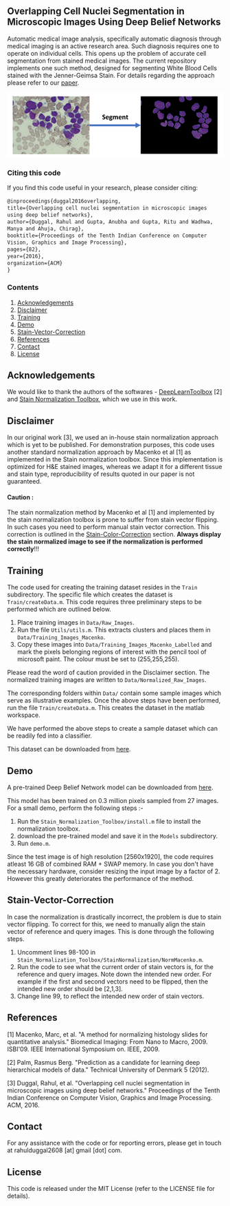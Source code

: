 
## Overlapping Cell Nuclei Segmentation in Microscopic Images Using Deep Belief Networks

Automatic medical image analysis, specifically automatic diagnosis through medical imaging is an active research area. Such diagnosis requires one to operate on individual cells. This opens up the problem of accurate cell segmentation from stained medical images. The current repository implements one such method, designed for segmenting White Blood Cells stained with the Jenner-Geimsa Stain. For details regarding the approach please refer to our [paper](http://dl.acm.org/citation.cfm?id=3010043).

![Fig 1. An example image for overlapping cell segmentation.](ALL_Segmentation_Rahul.png)

### Citing this code

If you find this code useful in your research, please consider citing:

    @inproceedings{duggal2016overlapping,
    title={Overlapping cell nuclei segmentation in microscopic images using deep belief networks},
    author={Duggal, Rahul and Gupta, Anubha and Gupta, Ritu and Wadhwa, Manya and Ahuja, Chirag},
    booktitle={Proceedings of the Tenth Indian Conference on Computer Vision, Graphics and Image Processing},
    pages={82},
    year={2016},
    organization={ACM}
    }

### Contents
1. [Acknowledgements](#Acknowledgements)
2. [Disclaimer](#Disclaimer)
3. [Training](#Training)
4. [Demo](#Demo)
5. [Stain-Vector-Correction](#Stain-Vector-Correction)
6. [References](#References)
7. [Contact](#Contact)
8. [License](#License)


## Acknowledgements
We would like to thank the authors of the softwares - [DeepLearnToolbox](https://github.com/rasmusbergpalm/DeepLearnToolbox) [2] and [Stain Normalization Toolbox](http://www2.warwick.ac.uk/fac/sci/dcs/research/tia/software/sntoolbox/), which we use in this work.


## Disclaimer
In our original work [3], we used an in-house stain normalization approach which is yet to be published. For demonstration purposes, this code uses another standard normalization approach by Macenko et al [1] as implemented in the Stain normalization toolbox. Since this implementation is optimized for H&E stained images, whereas we adapt it for a different tissue and stain type, reproducibility of results quoted in our paper is not guaranteed.

#### Caution : 
The stain normalization method by Macenko et al [1] and implemented by the stain normalization toolbox is prone to suffer from stain vector flipping. In such cases you need to perform manual stain vector correction. This correction is outlined in the [Stain-Color-Correction](#Stain-Vector-Correction) section. **Always display the stain normalized image to see if the normalization is performed correctly**!!!

## Training

The code used for creating the training dataset resides in the `Train` subdirectory. The specific file which creates the dataset is `Train/createData.m`. This code requires three preliminary steps to be performed which are outlined below.

1. Place training images in `Data/Raw_Images`.
2. Run the file `Utils/utils.m`. This extracts clusters and places them in `Data/Training_Images_Macenko`.
3. Copy these images into `Data/Training_Images_Macenko_Labelled` and mark the pixels belonging regions of interest with the pencil tool of microsoft paint. The colour must be set to (255,255,255).

Please read the word of caution provided in the Disclaimer section. The normalized training images are written to `Data/Normalized_Raw_Images`.

The corresponding folders within `Data/` contain some sample images which serve as illustrative examples. Once the above steps have been performed, run the file `Train/createData.m`. This creates the dataset in the matlab workspace.

We have performed the above steps to create a sample dataset which can be readily fed into a classifier. 

This dataset can be downloaded from [here](https://www.dropbox.com/sh/lja8zkgxyps3p88/AACipzXVowYs8bH6y0i4VExUa?dl=0).


## Demo

A pre-trained Deep Belief Network model can be downloaded from [here](https://www.dropbox.com/sh/uj9yk2e6xloq8zv/AACrL8_verKHu3ceKkReAx97a?dl=0).

This model has been trained on 0.3 million pixels sampled from 27 images. For a small demo, perform the following steps :-

1. Run the `Stain_Normalization_Toolbox/install.m` file to install the normalization toolbox.
2. download the pre-trained model and save it in the `Models` subdirectory.
3. Run `demo.m`.

Since the test image is of high resolution [2560x1920], the code requires atleast 16 GB of combined RAM + SWAP memory. In case you don't have the necessary hardware, consider resizing the input image by a factor of 2. However this greatly deteriorates the performance of the method.

## Stain-Vector-Correction
In case the normalization is drastically incorrect, the problem is due to stain vector flipping. To correct for this, we need to manually align the stain vector of reference and query images. This is done through the following steps.

1. Uncomment lines 98-100 in `Stain_Normalization_Toolbox/StainNormalization/NormMacenko.m`.
2. Run the code to see what the current order of stain vectors is, for the reference and query images. Note down the intended new order. For example if the first and second vectors need to be flipped, then the intended new order should be [2,1,3].
3. Change line 99, to reflect the intended new order of stain vectors. 

## References

[1] Macenko, Marc, et al. "A method for normalizing histology slides for quantitative analysis." Biomedical Imaging: From Nano to Macro, 2009. ISBI'09. IEEE International Symposium on. IEEE, 2009.

[2] Palm, Rasmus Berg. "Prediction as a candidate for learning deep hierarchical models of data." Technical University of Denmark 5 (2012).

[3] Duggal, Rahul, et al. "Overlapping cell nuclei segmentation in microscopic images using deep belief networks." Proceedings of the Tenth Indian Conference on Computer Vision, Graphics and Image Processing. ACM, 2016.

## Contact

For any assistance with the code or for reporting errors, please get in touch at rahulduggal2608 [at] gmail [dot] com.

## License
This code is released under the MIT License (refer to the LICENSE file for details).
